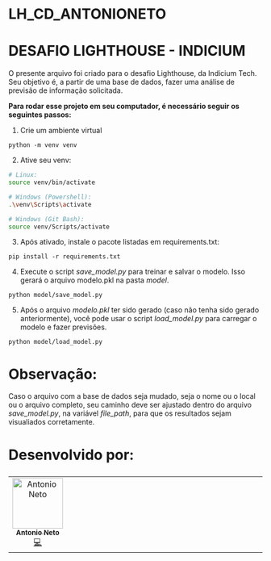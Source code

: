 # LH_CD_ANTONIONETO

# DESAFIO LIGHTHOUSE - INDICIUM
O presente arquivo foi criado para o desafio Lighthouse, da Indicium Tech. Seu objetivo é, a partir de uma base de dados, fazer uma análise de previsão de informação solicitada.

**Para rodar esse projeto em seu computador, é necessário seguir os seguintes passos:**

1. Crie um ambiente virtual

```
python -m venv venv
```

2. Ative seu venv:

```bash
# Linux:
source venv/bin/activate

# Windows (Powershell):
.\venv\Scripts\activate

# Windows (Git Bash):
source venv/Scripts/activate
```

3. Após ativado, instale o pacote listadas em requirements.txt:

```shell
pip install -r requirements.txt
```


4. Execute o script *save_model.py* para treinar e salvar o modelo. Isso gerará o arquivo modelo.pkl na pasta *model*.

```shell
python model/save_model.py
```

5. Após o arquivo *modelo.pkl* ter sido gerado (caso não tenha sido gerado anteriormente), você pode usar o script *load_model.py* para carregar o modelo e fazer previsões.
```shell
python model/load_model.py
```

# Observação:
Caso o arquivo com a base de dados seja mudado, seja o nome ou o local ou o arquivo completo, seu caminho deve ser ajustado dentro do arquivo *save_model.py*, na variável *file_path*, para que os resultados sejam visualiados corretamente.

# Desenvolvido por:

<table>
  <tbody style="display: flex;">
      <td align="center"><a href="https://github.com/naoeoneto"><img src="https://avatars.githubusercontent.com/u/106770927?v=4" width="100px;" alt="Antonio Neto"/><br /><sub><b>Antonio Neto</b></sub></a><br /><a href="https://github.com/naoeoneto/LH_CD_ANTONIONETO" title="Code">💻</a></td>
      <tr/>
    <tbody/>
<table/>